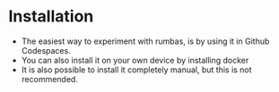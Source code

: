 # Installation

- The easiest way to experiment with rumbas, is by using it in Github Codespaces.
- You can also install it on your own device by installing docker
- It is also possible to install it completely manual, but this is not recommended.